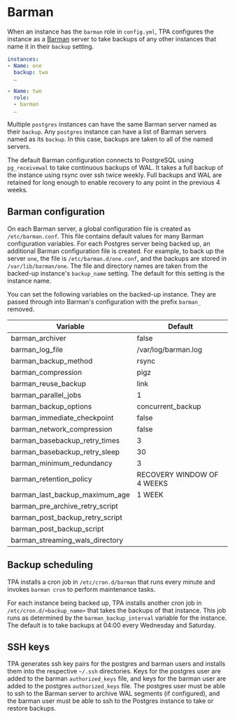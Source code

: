 # Barman

When an instance has the `barman` role in `config.yml`, TPA
configures the instance as a [Barman](https://pgbarman.org/) server to take backups
of any other instances that name it in their `backup` setting.

```yaml
instances:
- Name: one
  backup: two
  …

- Name: two
  role:
  - barman
  …
```

Multiple `postgres` instances can have the same Barman server named as
their `backup`. Any `postgres` instance can have a list of
Barman servers named as its `backup`. In this case, backups are taken to all
of the named servers.

The default Barman configuration connects to PostgreSQL using
`pg_receivewal` to take continuous backups of WAL. It takes a full
backup of the instance using rsync over ssh twice weekly. Full backups
and WAL are retained for long enough to enable recovery to any point in
the previous 4 weeks.


## Barman configuration

On each Barman server, a global configuration file is created
as `/etc/barman.conf`. This file contains default values for many Barman
configuration variables. For each Postgres server being backed up,
an additional Barman configuration file is created. For example, to back up the
server `one`, the file is `/etc/barman.d/one.conf`, and the backups
are stored in `/var/lib/barman/one`. The file and directory names
are taken from the backed-up instance's `backup_name` setting. The default for this setting
is the instance name.

You can set the following variables on the backed-up instance. They are
passed through into Barman's configuration with the prefix `barman_`
removed.

| Variable | Default |
|----------|---------|
| barman_archiver | false |
| barman_log_file | /var/log/barman.log |
| barman_backup_method |  rsync |
| barman_compression | pigz |
| barman_reuse_backup | link |
| barman_parallel_jobs | 1 |
| barman_backup_options | concurrent_backup |
| barman_immediate_checkpoint | false |
| barman_network_compression | false |
| barman_basebackup_retry_times | 3 |
| barman_basebackup_retry_sleep | 30 |
| barman_minimum_redundancy | 3 |
| barman_retention_policy | RECOVERY WINDOW OF 4 WEEKS |
| barman_last_backup_maximum_age | 1 WEEK |
| barman_pre_archive_retry_script | |
| barman_post_backup_retry_script | |
| barman_post_backup_script | |
| barman_streaming_wals_directory | |


## Backup scheduling

TPA installs a cron job in `/etc/cron.d/barman` that runs every
minute and invokes `barman cron` to perform maintenance tasks.

For each instance being backed up, TPA installs another cron job in
`/etc/cron.d/<backup_name>` that takes the backups of that instance.
This job runs as determined by the `barman_backup_interval` variable for
the instance. The default is to take backups at 04:00 every
Wednesday and Saturday.

## SSH keys

TPA generates ssh key pairs for the postgres and barman
users and installs them into the respective `~/.ssh` directories. Keys for
the postgres user are added to the barman `authorized_keys` file, and
keys for the barman user are added to the postgres `authorized_keys` file.
The postgres user must be
able to ssh to the Barman server to archive WAL segments (if
configured), and the barman user must be able to ssh to the Postgres
instance to take or restore backups.
